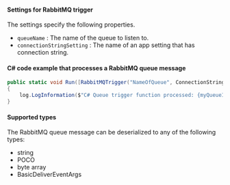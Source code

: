 #### Settings for RabbitMQ trigger

The settings specify the following properties.

- `queueName` : The name of the queue to listen to.
- `connectionStringSetting` : The name of an app setting that has connection string.

#### C# code example that processes a RabbitMQ queue message

```csharp
public static void Run([RabbitMQTrigger("NameOfQueue", ConnectionStringSetting = "ConnectionValue")]string myQueueItem, ILogger log)
{
	log.LogInformation($"C# Queue trigger function processed: {myQueueItem}");
}
```

#### Supported types

The RabbitMQ queue message can be deserialized to any of the following types:

* string
* POCO
* byte array
* BasicDeliverEventArgs